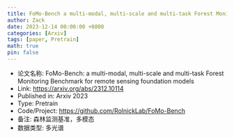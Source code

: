 ```yaml
---
title: FoMo-Bench a multi-modal, multi-scale and multi-task Forest Monitoring Benchmark for remote sensing foundation models
author: Zack
date: 2023-12-14 00:00:00 +0800
categories: [Arxiv]
tags: [paper, Pretrain]
math: true
pin: false
---
```

- 论文名称: FoMo-Bench: a multi-modal, multi-scale and multi-task Forest Monitoring Benchmark for remote sensing foundation models
- Link: https://arxiv.org/abs/2312.10114
- Published in: Arxiv 2023
- Type: Pretrain
- Code/Project: https://github.com/RolnickLab/FoMo-Bench
- 备注: 森林监测基准，多模态
- 数据类型: 多光谱
